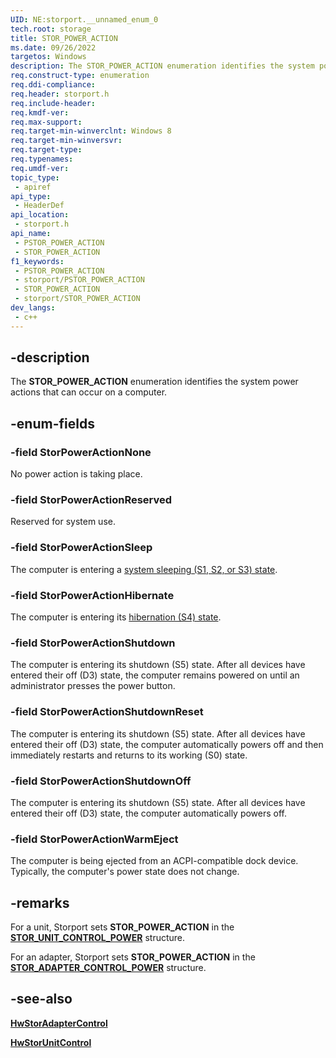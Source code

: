 ```yaml
---
UID: NE:storport.__unnamed_enum_0
tech.root: storage
title: STOR_POWER_ACTION
ms.date: 09/26/2022
targetos: Windows
description: The STOR_POWER_ACTION enumeration identifies the system power actions that can occur on a computer.
req.construct-type: enumeration
req.ddi-compliance: 
req.header: storport.h
req.include-header: 
req.kmdf-ver: 
req.max-support: 
req.target-min-winverclnt: Windows 8
req.target-min-winversvr: 
req.target-type: 
req.typenames: 
req.umdf-ver: 
topic_type:
 - apiref
api_type:
 - HeaderDef
api_location:
 - storport.h
api_name:
 - PSTOR_POWER_ACTION
 - STOR_POWER_ACTION
f1_keywords:
 - PSTOR_POWER_ACTION
 - storport/PSTOR_POWER_ACTION
 - STOR_POWER_ACTION
 - storport/STOR_POWER_ACTION
dev_langs:
 - c++
---
```


## -description

The **STOR_POWER_ACTION** enumeration identifies the system power actions that can occur on a computer.

## -enum-fields

### -field StorPowerActionNone

No power action is taking place.

### -field StorPowerActionReserved

Reserved for system use.

### -field StorPowerActionSleep

The computer is entering a [system sleeping (S1, S2, or S3) state](/windows-hardware/drivers/kernel/system-sleeping-states).

### -field StorPowerActionHibernate

The computer is entering its [hibernation (S4) state](/windows-hardware/drivers/kernel/system-sleeping-states).

### -field StorPowerActionShutdown

The computer is entering its shutdown (S5) state. After all devices have entered their off (D3) state, the computer remains powered on until an administrator presses the power button.

### -field StorPowerActionShutdownReset

The computer is entering its shutdown (S5) state. After all devices have entered their off (D3) state, the computer automatically powers off and then immediately restarts and returns to its working (S0) state.

### -field StorPowerActionShutdownOff

The computer is entering its shutdown (S5) state. After all devices have entered their off (D3) state, the computer automatically powers off.

### -field StorPowerActionWarmEject

The computer is being ejected from an ACPI-compatible dock device. Typically, the computer's power state does not change.

## -remarks

For a unit, Storport sets **STOR_POWER_ACTION** in the
[**STOR_UNIT_CONTROL_POWER**](ns-storport-stor_unit_control_power.md) structure.

For an adapter, Storport sets **STOR_POWER_ACTION** in the [**STOR_ADAPTER_CONTROL_POWER**](ns-storport-stor_adapter_control_power.md) structure.

## -see-also

[**HwStorAdapterControl**](nc-storport-hw_adapter_control.md)

[**HwStorUnitControl**](nc-storport-hw_unit_control.md)
